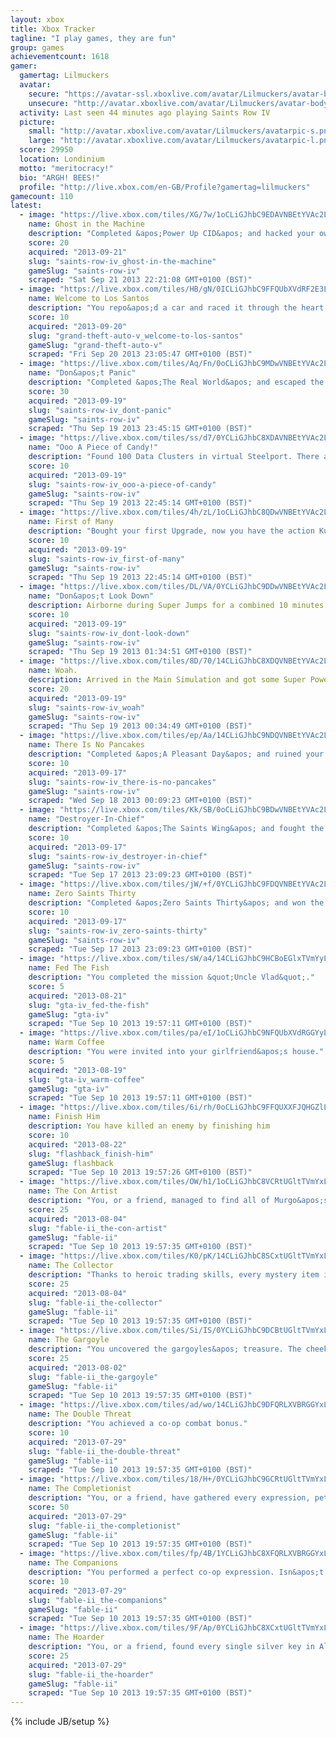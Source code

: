 ```yaml
---
layout: xbox
title: Xbox Tracker
tagline: "I play games, they are fun"
group: games
achievementcount: 1618
gamer: 
  gamertag: Lilmuckers
  avatar: 
    secure: "https://avatar-ssl.xboxlive.com/avatar/Lilmuckers/avatar-body.png"
    unsecure: "http://avatar.xboxlive.com/avatar/Lilmuckers/avatar-body.png"
  activity: Last seen 44 minutes ago playing Saints Row IV
  picture: 
    small: "http://avatar.xboxlive.com/avatar/Lilmuckers/avatarpic-s.png"
    large: "http://avatar.xboxlive.com/avatar/Lilmuckers/avatarpic-l.png"
  score: 29950
  location: Londinium
  motto: "meritocracy!"
  bio: "ARGH! BEES!"
  profile: "http://live.xbox.com/en-GB/Profile?gamertag=lilmuckers"
gamecount: 110
latest: 
  - image: "https://live.xbox.com/tiles/XG/7w/1oCLiGJhbC9EDAVNBEtYVAc2L2FjaC8wLzE2MAAAAADn5+f5325B.jpg"
    name: Ghost in the Machine
    description: "Completed &apos;Power Up CID&apos; and hacked your own CID."
    score: 20
    acquired: "2013-09-21"
    slug: "saints-row-iv_ghost-in-the-machine"
    gameSlug: "saints-row-iv"
    scraped: "Sat Sep 21 2013 22:21:08 GMT+0100 (BST)"
  - image: "https://live.xbox.com/tiles/HB/gN/0ICLiGJhbC9FFQUbXVdRF2E3L2FjaC8wLzEAAAAA5+fn-yIYBw==.jpg"
    name: Welcome to Los Santos
    description: "You repo&apos;d a car and raced it through the heart of a sun-soaked metropolis."
    score: 10
    acquired: "2013-09-20"
    slug: "grand-theft-auto-v_welcome-to-los-santos"
    gameSlug: "grand-theft-auto-v"
    scraped: "Fri Sep 20 2013 23:05:47 GMT+0100 (BST)"
  - image: "https://live.xbox.com/tiles/Aq/Fn/0oCLiGJhbC9MDwVNBEtYVAc2L2FjaC8wLzE1OAAAAADn5+f9SKEf.jpg"
    name: "Don&apos;t Panic"
    description: "Completed &apos;The Real World&apos; and escaped the simulation. Now what?"
    score: 30
    acquired: "2013-09-19"
    slug: "saints-row-iv_dont-panic"
    gameSlug: "saints-row-iv"
    scraped: "Thu Sep 19 2013 23:45:15 GMT+0100 (BST)"
  - image: "https://live.xbox.com/tiles/ss/d7/0YCLiGJhbC8XDAVNBEtYVAc2L2FjaC8wLzE2YwAAAADn5+f+VMev.jpg"
    name: "Ooo A Piece of Candy!"
    description: "Found 100 Data Clusters in virtual Steelport. There are so many more&hellip;"
    score: 10
    acquired: "2013-09-19"
    slug: "saints-row-iv_ooo-a-piece-of-candy"
    gameSlug: "saints-row-iv"
    scraped: "Thu Sep 19 2013 22:45:14 GMT+0100 (BST)"
  - image: "https://live.xbox.com/tiles/4h/zL/1oCLiGJhbC8QDwVNBEtYVAc2L2FjaC8wLzE1ZAAAAADn5+f55Bz-.jpg"
    name: First of Many
    description: "Bought your first Upgrade, now you have the action Kung Fu grip!"
    score: 10
    acquired: "2013-09-19"
    slug: "saints-row-iv_first-of-many"
    gameSlug: "saints-row-iv"
    scraped: "Thu Sep 19 2013 22:45:14 GMT+0100 (BST)"
  - image: "https://live.xbox.com/tiles/DL/VA/0YCLiGJhbC9DDwVNBEtYVAc2L2FjaC8wLzE1NwAAAADn5+f+b7UR.jpg"
    name: "Don&apos;t Look Down"
    description: Airborne during Super Jumps for a combined 10 minutes of gameplay.
    score: 10
    acquired: "2013-09-19"
    slug: "saints-row-iv_dont-look-down"
    gameSlug: "saints-row-iv"
    scraped: "Thu Sep 19 2013 01:34:51 GMT+0100 (BST)"
  - image: "https://live.xbox.com/tiles/8D/70/14CLiGJhbC8XDQVNBEtYVAc2L2FjaC8wLzE3YwAAAADn5+f42z7t.jpg"
    name: Woah.
    description: Arrived in the Main Simulation and got some Super Powers.
    score: 20
    acquired: "2013-09-19"
    slug: "saints-row-iv_woah"
    gameSlug: "saints-row-iv"
    scraped: "Thu Sep 19 2013 00:34:49 GMT+0100 (BST)"
  - image: "https://live.xbox.com/tiles/ep/Aa/14CLiGJhbC9NDQVNBEtYVAc2L2FjaC8wLzE3OQAAAADn5+f4NZBn.jpg"
    name: There Is No Pancakes
    description: "Completed &apos;A Pleasant Day&apos; and ruined your first virtual prison."
    score: 10
    acquired: "2013-09-17"
    slug: "saints-row-iv_there-is-no-pancakes"
    gameSlug: "saints-row-iv"
    scraped: "Wed Sep 18 2013 00:09:23 GMT+0100 (BST)"
  - image: "https://live.xbox.com/tiles/Kk/SB/0oCLiGJhbC9BDwVNBEtYVAc2L2FjaC8wLzE1NQAAAADn5+f9rkQ3.jpg"
    name: "Destroyer-In-Chief"
    description: "Completed &apos;The Saints Wing&apos; and fought the alien invasion as Commander-In-Chief."
    score: 10
    acquired: "2013-09-17"
    slug: "saints-row-iv_destroyer-in-chief"
    gameSlug: "saints-row-iv"
    scraped: "Tue Sep 17 2013 23:09:23 GMT+0100 (BST)"
  - image: "https://live.xbox.com/tiles/jW/+f/0YCLiGJhbC9FDQVNBEtYVAc2L2FjaC8wLzE3MQAAAADn5+f+sG+Q.jpg"
    name: Zero Saints Thirty
    description: "Completed &apos;Zero Saints Thirty&apos; and won the adulation of America."
    score: 10
    acquired: "2013-09-17"
    slug: "saints-row-iv_zero-saints-thirty"
    gameSlug: "saints-row-iv"
    scraped: "Tue Sep 17 2013 23:09:23 GMT+0100 (BST)"
  - image: "https://live.xbox.com/tiles/sW/a4/14CLiGJhbC9HCBoEGlxTVmYyL2FjaC8wLzIzAAAAAOfn5-iXZq0=.jpg"
    name: Fed The Fish
    description: "You completed the mission &quot;Uncle Vlad&quot;."
    score: 5
    acquired: "2013-08-21"
    slug: "gta-iv_fed-the-fish"
    gameSlug: "gta-iv"
    scraped: "Tue Sep 10 2013 19:57:11 GMT+0100 (BST)"
  - image: "https://live.xbox.com/tiles/pa/eI/1oCLiGJhbC9NFQUbXVdRGGYyL2FjaC8wLzkAAAAA5+fn+aenvg==.jpg"
    name: Warm Coffee
    description: "You were invited into your girlfriend&apos;s house."
    score: 5
    acquired: "2013-08-19"
    slug: "gta-iv_warm-coffee"
    gameSlug: "gta-iv"
    scraped: "Tue Sep 10 2013 19:57:11 GMT+0100 (BST)"
  - image: "https://live.xbox.com/tiles/6i/rh/0oCLiGJhbC9FFQUXXFJQHGZlL2FjaC8wLzEAAAAA5+fn-c4q8Q==.jpg"
    name: Finish Him
    description: You have killed an enemy by finishing him
    score: 10
    acquired: "2013-08-22"
    slug: "flashback_finish-him"
    gameSlug: flashback
    scraped: "Tue Sep 10 2013 19:57:26 GMT+0100 (BST)"
  - image: "https://live.xbox.com/tiles/OW/h1/1oCLiGJhbC8VCRtUGltTVmYxL2FjaC8wLzNhAAAAAOfn5-laaCU=.jpg"
    name: The Con Artist
    description: "You, or a friend, managed to find all of Murgo&apos;s statuettes. A career in swindling beckons."
    score: 25
    acquired: "2013-08-04"
    slug: "fable-ii_the-con-artist"
    gameSlug: "fable-ii"
    scraped: "Tue Sep 10 2013 19:57:35 GMT+0100 (BST)"
  - image: "https://live.xbox.com/tiles/K0/pK/14CLiGJhbC8SCxtUGltTVmYxL2FjaC8wLzFmAAAAAOfn5-hlSjc=.jpg"
    name: The Collector
    description: "Thanks to heroic trading skills, every mystery item in The Box of Secrets has been uncovered."
    score: 25
    acquired: "2013-08-04"
    slug: "fable-ii_the-collector"
    gameSlug: "fable-ii"
    scraped: "Tue Sep 10 2013 19:57:35 GMT+0100 (BST)"
  - image: "https://live.xbox.com/tiles/Si/IS/0YCLiGJhbC9DCBtUGltTVmYxL2FjaC8wLzI3AAAAAOfn5-49IlY=.jpg"
    name: The Gargoyle
    description: "You uncovered the gargoyles&apos; treasure. The cheeky rocks have mocked you for the last time."
    score: 25
    acquired: "2013-08-02"
    slug: "fable-ii_the-gargoyle"
    gameSlug: "fable-ii"
    scraped: "Tue Sep 10 2013 19:57:35 GMT+0100 (BST)"
  - image: "https://live.xbox.com/tiles/ad/wo/14CLiGJhbC9DFQRLXVBRGGYxL2FjaC8wLzcAAAAA5+fn+Afccg==.jpg"
    name: The Double Threat
    description: "You achieved a co-op combat bonus."
    score: 10
    acquired: "2013-07-29"
    slug: "fable-ii_the-double-threat"
    gameSlug: "fable-ii"
    scraped: "Tue Sep 10 2013 19:57:35 GMT+0100 (BST)"
  - image: "https://live.xbox.com/tiles/18/H+/0YCLiGJhbC9GCRtUGltTVmYxL2FjaC8wLzMyAAAAAOfn5-7Rwcs=.jpg"
    name: The Completionist
    description: "You, or a friend, have gathered every expression, pet trick and ability available. Such dedication."
    score: 50
    acquired: "2013-07-29"
    slug: "fable-ii_the-completionist"
    gameSlug: "fable-ii"
    scraped: "Tue Sep 10 2013 19:57:35 GMT+0100 (BST)"
  - image: "https://live.xbox.com/tiles/fp/4B/1YCLiGJhbC8XFQRLXVBRGGYxL2FjaC8wL2MAAAAA5+fn+i6eZQ==.jpg"
    name: The Companions
    description: "You performed a perfect co-op expression. Isn&apos;t it nice playing together?"
    score: 10
    acquired: "2013-07-29"
    slug: "fable-ii_the-companions"
    gameSlug: "fable-ii"
    scraped: "Tue Sep 10 2013 19:57:35 GMT+0100 (BST)"
  - image: "https://live.xbox.com/tiles/9F/Ap/0YCLiGJhbC8XCxtUGltTVmYxL2FjaC8wLzFjAAAAAOfn5-4GUOg=.jpg"
    name: The Hoarder
    description: "You, or a friend, found every single silver key in Albion. Some would call you obsessive. Not us."
    score: 25
    acquired: "2013-07-29"
    slug: "fable-ii_the-hoarder"
    gameSlug: "fable-ii"
    scraped: "Tue Sep 10 2013 19:57:35 GMT+0100 (BST)"
---
```

{% include JB/setup %}
